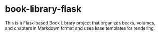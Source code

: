 # book-library-flask
This is a Flask-based Book Library project that organizes books, volumes, and chapters in Markdown format and uses base templates for rendering.
